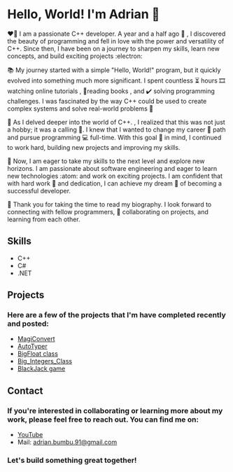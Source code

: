 # Hello, World! I'm Adrian 👋
:heart_on_fire: I am a passionate C++ developer. A year and a half ago :beginner: , I discovered the beauty of programming and fell in love with the power and versatility of C++. Since then, I have been on a journey to sharpen my skills, learn new concepts, and build exciting projects	:electron:

:books: My journey started with a simple "Hello, World!" program, but it quickly evolved into something much more significant.
I spent countless :hourglass_flowing_sand: hours :film_strip: watching online tutorials , :open_book:reading books , and :heavy_check_mark: solving programming challenges.
I was fascinated by the way C++ could be used to create complex systems and solve real-world problems :abacus:

:microscope: As I delved deeper into the world of C++. , I realized that this was not just a hobby; it was a calling 	:magnet:. I knew that I wanted to change my career 	:briefcase: path and   pursue programming :computer: full-time. 
With this goal :dart: in mind, I continued to work hard, building new projects and improving my skills.

:medal_sports: Now, I am eager to take my skills to the next level and explore new horizons. I am passionate about software engineering and eager to learn new technologies :atom: and work on exciting projects. I am confident that with  hard work :muscle: and dedication, I can achieve my dream :star_struck: of becoming a successful developer.

:pray: Thank you for taking the time to read my biography. I look forward to connecting with fellow programmers, :handshake: collaborating on projects, and learning from each other.
## Skills
- C++
- C#
- .NET
## Projects
### Here are a few of the projects that I'm have completed recently and posted:
* [MagiConvert](https://github.com/boroboatza/MagiConvert)
* [AutoTyper](https://github.com/boroboatza/AutoTyper)
* [BigFloat class](https://github.com/boroboatza/BigFloat)
* [Big_Integers_Class](https://github.com/boroboatza/Big_Integers_Class)
* [BlackJack game](https://github.com/boroboatza/BlackJack)<br>
## Contact
### If you're interested in collaborating or learning more about my work, please feel free to reach out. You can find me on:

* [YouTube](https://www.youtube.com/@datahub4326)
* Mail: adrian.bumbu.91@gmail.com <br>
### Let's build something great together!
